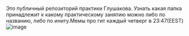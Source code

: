 Это публичный репозиторий практики Глушакова. Узнать какая папка принадлежит к какому практическому занятию можно либо по названию, либо по иниту.Мемы про гит каждый четверг в 23:47(EEST)
![image](https://github.com/user-attachments/assets/ab7db01a-6280-4ead-976d-0b7894f8e126)
